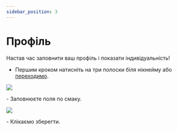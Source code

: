 ```yaml
---
sidebar_position: 3
---
```


# Профіль

Настав час заповнити ваш профіль і показати індивідуальність!

- Першим кроком натисніть на три полоски біля нікнейму або [переходимо](https://soc.ua-fediland.de/settings/profile).

![](/img/editprof.webp)

\- Заповнюєте поля по смаку.

![](/img/editprof2.webp)

\- Клікаємо зберегти.
